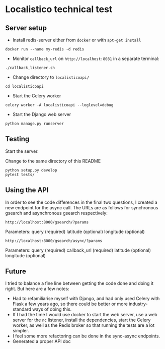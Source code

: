 # Localistico technical test

## Server setup

* Install redis-server either from `docker` or with `apt-get install`

```
docker run --name my-redis -d redis
```

* Monitor `callback_url` on `http://localhost:8081` in a separate terminal:

```
./callback_listener.sh
```

* Change directory to `localisticoapi/`

```
cd localisticoapi
```

* Start the Celery worker

```
celery worker -A localisticoapi --loglevel=debug
```

* Start the Django web server

```
python manage.py runserver
```


## Testing

Start the server.

Change to the same directory of this README

```
python setup.py develop
pytest tests/
```

## Using the API

In order to see the code differences in the final two questions, I created a new endpoint for the async call.  The URLs are as follows for synchronous gsearch and asynchronous gsearch respectively:

```
http://localhost:8000/gsearch/?params
```

Parameters:
query (required)
latitude (optional)
longitude (optional)

```
http://localhost:8000/gsearch/async/?params
```

Parameters:
query (required)
callback_url (required)
latitude (optional)
longitude (optional)

## Future

I tried to balance a fine line between getting the code done and doing it right.  But here are a few notes:

* Had to refamiliarise myself with Django, and had only used Celery with Flask a few years ago, so there could be better or more industry-standard ways of doing this.
* If I had the time I would use docker to start the web server, use a web server for the `nc` listener, install the dependencies, start the Celery worker, as well as the Redis broker so that running the tests are a lot simpler.
* I feel some more refactoring can be done in the sync-async endpoints.
* Generated a proper API doc
